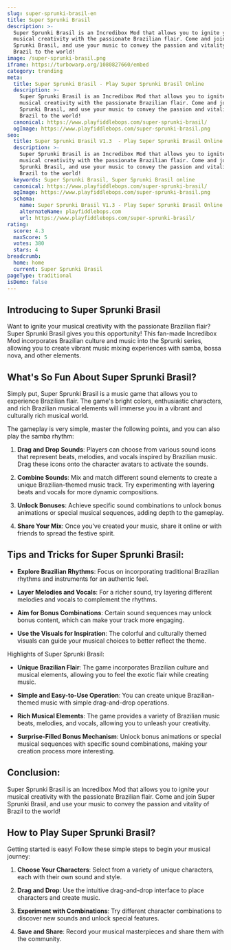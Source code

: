 ```yaml
---
slug: super-sprunki-brasil-en
title: Super Sprunki Brasil
description: >-
  Super Sprunki Brasil is an Incredibox Mod that allows you to ignite your
  musical creativity with the passionate Brazilian flair. Come and join Super
  Sprunki Brasil, and use your music to convey the passion and vitality of
  Brazil to the world!
image: /super-sprunki-brasil.png
iframe: https://turbowarp.org/1080827660/embed
category: trending
meta:
  title: Super Sprunki Brasil - Play Super Sprunki Brasil Online
  description: >-
    Super Sprunki Brasil is an Incredibox Mod that allows you to ignite your
    musical creativity with the passionate Brazilian flair. Come and join Super
    Sprunki Brasil, and use your music to convey the passion and vitality of
    Brazil to the world!
  canonical: https://www.playfiddlebops.com/super-sprunki-brasil/
  ogImage: https://www.playfiddlebops.com/super-sprunki-brasil.png
seo:
  title: Super Sprunki Brasil V1.3  - Play Super Sprunki Brasil Online
  description: >-
    Super Sprunki Brasil is an Incredibox Mod that allows you to ignite your
    musical creativity with the passionate Brazilian flair. Come and join Super
    Sprunki Brasil, and use your music to convey the passion and vitality of
    Brazil to the world!
  keywords: Super Sprunki Brasil, Super Sprunki Brasil online
  canonical: https://www.playfiddlebops.com/super-sprunki-brasil/
  ogImage: https://www.playfiddlebops.com/super-sprunki-brasil.png
  schema:
    name: Super Sprunki Brasil V1.3 - Play Super Sprunki Brasil Online
    alternateName: playfiddlebops.com
    url: https://www.playfiddlebops.com/super-sprunki-brasil/
rating:
  score: 4.3
  maxScore: 5
  votes: 380
  stars: 4
breadcrumb:
  home: home
  current: Super Sprunki Brasil
pageType: traditional
isDemo: false
---
```


## Introducing to Super Sprunki Brasil

Want to ignite your musical creativity with the passionate Brazilian flair? Super Sprunki Brasil gives you this opportunity! This fan-made Incredibox Mod incorporates Brazilian culture and music into the Sprunki series, allowing you to create vibrant music mixing experiences with samba, bossa nova, and other elements.

## What's So Fun About Super Sprunki Brasil?

Simply put, Super Sprunki Brasil is a music game that allows you to experience Brazilian flair. The game's bright colors, enthusiastic characters, and rich Brazilian musical elements will immerse you in a vibrant and culturally rich musical world.

The gameplay is very simple, master the following points, and you can also play the samba rhythm:

1. **Drag and Drop Sounds**: Players can choose from various sound icons that represent beats, melodies, and vocals inspired by Brazilian music. Drag these icons onto the character avatars to activate the sounds.

1. **Combine Sounds**: Mix and match different sound elements to create a unique Brazilian-themed music track. Try experimenting with layering beats and vocals for more dynamic compositions.

1. **Unlock Bonuses**: Achieve specific sound combinations to unlock bonus animations or special musical sequences, adding depth to the gameplay.

1. **Share Your Mix**: Once you've created your music, share it online or with friends to spread the festive spirit.

## Tips and Tricks for Super Sprunki Brasil:

- **Explore Brazilian Rhythms**: Focus on incorporating traditional Brazilian rhythms and instruments for an authentic feel.

- **Layer Melodies and Vocals**: For a richer sound, try layering different melodies and vocals to complement the rhythms.

- **Aim for Bonus Combinations**: Certain sound sequences may unlock bonus content, which can make your track more engaging.

- **Use the Visuals for Inspiration**: The colorful and culturally themed visuals can guide your musical choices to better reflect the theme.

Highlights of Super Sprunki Brasil:

- **Unique Brazilian Flair**: The game incorporates Brazilian culture and musical elements, allowing you to feel the exotic flair while creating music.

- **Simple and Easy-to-Use Operation**: You can create unique Brazilian-themed music with simple drag-and-drop operations.

- **Rich Musical Elements**: The game provides a variety of Brazilian music beats, melodies, and vocals, allowing you to unleash your creativity.

- **Surprise-Filled Bonus Mechanism**: Unlock bonus animations or special musical sequences with specific sound combinations, making your creation process more interesting.

## Conclusion:

Super Sprunki Brasil is an Incredibox Mod that allows you to ignite your musical creativity with the passionate Brazilian flair. Come and join Super Sprunki Brasil, and use your music to convey the passion and vitality of Brazil to the world!

## How to Play Super Sprunki Brasil?

Getting started is easy! Follow these simple steps to begin your musical journey:

1. **Choose Your Characters**: Select from a variety of unique characters, each with their own sound and style.

1. **Drag and Drop**: Use the intuitive drag-and-drop interface to place characters and create music.

1. **Experiment with Combinations**: Try different character combinations to discover new sounds and unlock special features.

1. **Save and Share**: Record your musical masterpieces and share them with the community.

